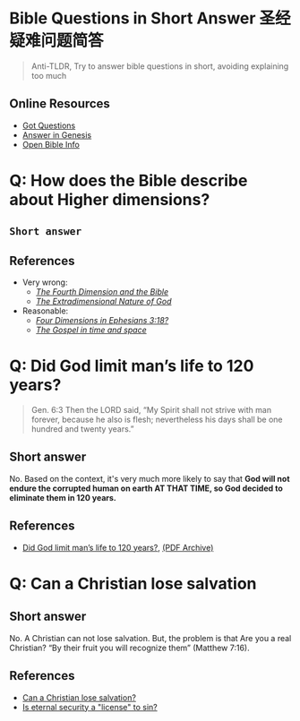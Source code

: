 # Bible Questions in Short Answer 圣经疑难问题简答
> Anti-TLDR, Try to answer bible questions in short, avoiding explaining too much

## Online Resources
- [Got Questions](https://www.gotquestions.org/)
- [Answer in Genesis](https://answersingenesis.org/)
- [Open Bible Info](https://www.openbible.info/)


# Q: How does the Bible describe about Higher dimensions?

## `Short answer`

## References
- Very wrong:
    - [_The Fourth Dimension and the Bible_](http://www.math.brown.edu/~banchoff/Yale/project13/bible)
    - [_The Extradimensional Nature of God_](http://www.godandscience.org/apologetics/xdimgod.html)
- Reasonable:
    - [_Four Dimensions in Ephesians 3:18?_](https://scibible.wordpress.com/2013/11/23/four-dimensions-in-ephesians-318/)
    - [_The Gospel in time and space_](https://creation.com/the-gospel-in-time-and-space)


# Q: Did God limit man’s life to 120 years?

> Gen. 6:3  Then the LORD said, “My Spirit shall not strive with man forever, because he also is flesh; nevertheless his days shall be one hundred and twenty years.”

## Short answer
No. Based on the context, it's very much more likely to say that **God will not endure the corrupted human on earth AT THAT TIME, so God decided to eliminate them in 120 years.**

## References
- [Did God limit man’s life to 120 years?](https://www.versebyverseministry.org/bible-answers/are-people-limited-to-120-years-of-life/), [(PDF Archive)](https://github.com/solomonxie/solomonxie.github.io/files/1934342/Did.God.limit.man.s.life.to.120.years_._.Verse.By.Verse.Ministry.pdf)



# Q: Can a Christian lose salvation

## Short answer
No. A Christian can not lose salvation.
But, the problem is that Are you a real Christian?
“By their fruit you will recognize them” (Matthew 7:16).



## References
- [Can a Christian lose salvation?](https://www.gotquestions.org/Christian-lose-salvation.html)
- [Is eternal security a "license" to sin?](https://www.gotquestions.org/license-sin.html)